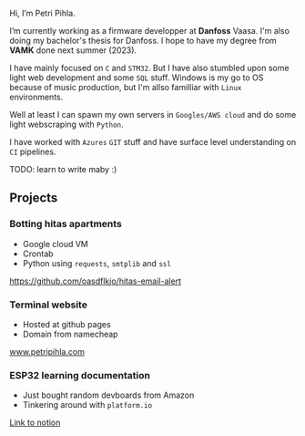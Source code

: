 Hi, I’m Petri Pihla.

I’m currently working as a firmware developper at **Danfoss** Vaasa. I'm also doing my bachelor's thesis for Danfoss. I hope to have my degree from **VAMK** done next summer (2023).

I have mainly focused on `C` and `STM32`. But I have also stumbled upon some light web development and some `SQL` stuff. Windows is my go to OS because of music production, but I'm allso familliar with `Linux` environments. 

Well at least I can spawn my own servers in `Googles/AWS cloud` and do some light webscraping with `Python`.

I have worked with `Azures` `GIT` stuff and have surface level understanding on `CI` pipelines.

TODO: learn to write maby :)

## Projects
### Botting hitas apartments

- Google cloud VM
- Crontab
- Python using `requests`, `smtplib` and `ssl`

https://github.com/oasdflkjo/hitas-email-alert

### Terminal website

- Hosted at github pages
- Domain from namecheap

www.petripihla.com

### ESP32 learning documentation

- Just bought random devboards from Amazon
- Tinkering around with `platform.io`

[Link to notion](https://petripihla.notion.site/Documentation-on-learning-AZdelivery-ESP32-7c989c99efdb4e3baf163230b9445598)
<!---
oasdflkjo/oasdflkjo is a ✨ special ✨ repository because its `README.md` (this file) appears on your GitHub profile.
You can click the Preview link to take a look at your changes.
--->
